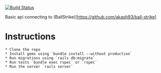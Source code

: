 [![Build Status](https://travis-ci.org/akash93/ball-strike-api.svg?branch=master)](https://travis-ci.org/akash93/ball-strike-api)

Basic api connecting to (BallStrike)[https://github.com/akash93/ball-strike]

# Instructions
	* Clone the repo
	* Install gems using `bundle install --without production`
	* Run migrations using `rails db:migrate`
	* Run tests `bundle exec rspec` or `rspec`
	* Run the server `rails server`


